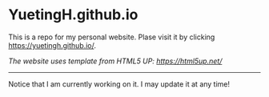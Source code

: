 # YuetingH.github.io
This is a repo for my personal website. 
Plase visit it by clicking https://yuetingh.github.io/.

*The website uses template from HTML5 UP: https://html5up.net/*

---

Notice that I am currently working on it. I may update it at any time!
